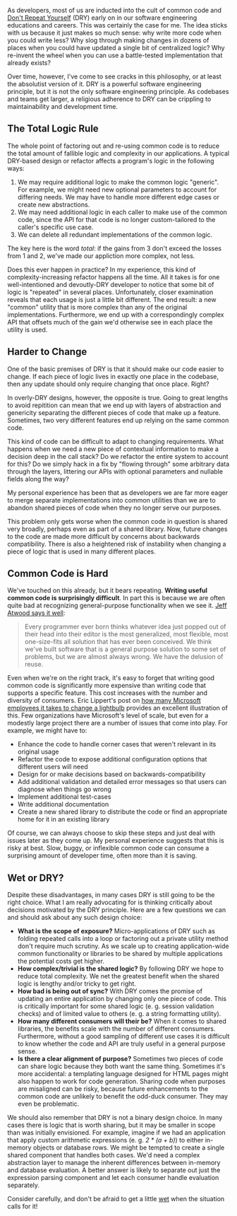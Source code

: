 As developers, most of us are inducted into the cult of common code and [Don't Repeat Yourself](https://en.wikipedia.org/wiki/Don't_repeat_yourself) (DRY) early on in our software engineering educations and careers. This was certainly the case for me. The idea sticks with us because it just makes so much sense: why write more code when you could write less? Why slog through making changes in dozens of places when you could have updated a single bit of centralized logic? Why re-invent the wheel when you can use a battle-tested implementation that already exists?

Over time, however, I've come to see cracks in this philosophy, or at least the absolutist version of it. DRY is a powerful software engineering principle, but it is not the only software engineering principle. As codebases and teams get larger, a religious adherence to DRY can be crippling to maintainability and development time.

<!--more-->

## The Total Logic Rule

The whole point of factoring out and re-using common code is to reduce the total amount of fallible logic and complexity in our applications. A typical DRY-based design or refactor affects a program's logic in the following ways:

1. We may require additional logic to make the common logic "generic". For example, we might need new optional parameters to account for differing needs. We may have to handle more different edge cases or create new abstractions.
2. We may need additional logic in each caller to make use of the common code, since the API for that code is no longer custom-tailored to the caller's specific use case.
3. We can delete all redundant implementations of the common logic.

The key here is the word *total*: if the gains from 3 don't exceed the losses from 1 and 2, we've made our appliction more complex, not less.

Does this ever happen in practice? In my experience, this kind of complexity-increasing refactor happens all the time. All it takes is for one well-intentioned and devoutly-DRY developer to notice that some bit of logic is "repeated" in several places. Unfortunately, closer examination reveals that each usage is just a little bit different. The end result: a new "common" utility that is more complex than any of the original implementations. Furthermore, we end up with a correspondingly complex API that offsets much of the gain we'd otherwise see in each place the utility is used.

## Harder to Change

One of the basic premises of DRY is that it should make our code easier to change. If each piece of logic lives in exactly one place in the codebase, then any update should only require changing that once place. Right?

In overly-DRY designs, however, the opposite is true. Going to great lengths to avoid repitition can mean that we end up with layers of abstraction and genericity separating the different pieces of code that make up a feature. Sometimes, two very different features end up relying on the same common code.

This kind of code can be difficult to adapt to changing requirements. What happens when we need a new piece of contextual information to make a decision deep in the call stack? Do we refactor the entire system to account for this? Do we simply hack in a fix by "flowing through" some arbitrary data through the layers, littering our APIs with optional parameters and nullable fields along the way?

My personal experience has been that as developers we are far more eager to merge separate implementations into common utilities than we are to abandon shared pieces of code when they no longer serve our purposes.

This problem only gets worse when the common code in question is shared very broadly, perhaps even as part of a shared library. Now, future changes to the code are made more difficult by concerns about backwards compatibility. There is also a heightened risk of instability when changing a piece of logic that is used in many different places.

## Common Code is Hard

We've touched on this already, but it bears repeating. **Writing useful common code is surprisingly difficult**. In part this is because we are often quite bad at recognizing general-purpose functionality when we see it. [Jeff Atwood says it well](https://blog.codinghorror.com/rule-of-three/):

> Every programmer ever born thinks whatever idea just popped out of their head into their editor is the most generalized, most flexible, most one-size-fits all solution that has ever been conceived. We think we've built software that is a general purpose solution to some set of problems, but we are almost always wrong. We have the delusion of reuse.

Even when we're on the right track, it's easy to forget that writing good common code is significantly more expensive than writing code that supports a specific feature. This cost increases with the number and diversity of consumers. Eric Lippert's post on [how many Microsoft employees it takes to change a lightbulb](https://blogs.msdn.microsoft.com/ericlippert/2003/10/28/how-many-microsoft-employees-does-it-take-to-change-a-lightbulb/) provides an excellent illustration of this. Few organizations have Microsoft's level of scale, but even for a modestly large project there are a number of issues that come into play. For example, we might have to:

* Enhance the code to handle corner cases that weren't relevant in its original usage
* Refactor the code to expose additional configuration options that different users will need
* Design for or make decisions based on backwards-compatibility
* Add additional validation and detailed error messages so that users can diagnose when things go wrong
* Implement additional test-cases
* Write additional documentation
* Create a new shared library to distribute the code or find an appropriate home for it in an existing library

Of course, we can always choose to skip these steps and just deal with issues later as they come up. My personal experience suggests that this is risky at best. Slow, buggy, or inflexible common code can consume a surprising amount of developer time, often more than it is saving.

## Wet or DRY?

Despite these disadvantages, in many cases DRY is still going to be the right choice. What I am really advocating for is thinking critically about decisions motivated by the DRY principle. Here are a few questions we can and should ask about any such design choice:

* **What is the scope of exposure?** Micro-applications of DRY such as folding repeated calls into a loop or factoring out a private utility method don't require much scrutiny. As we scale up to creating application-wide common functionality or libraries to be shared by multiple applications the potential costs get higher.
* **How complex/trivial is the shared logic?** By following DRY we hope to reduce total complexity. We net the greatest benefit when the shared logic is lengthy and/or tricky to get right.
* **How bad is being out of sync?** With DRY comes the promise of updating an entire application by changing only one piece of code. This is critically important for some shared logic (e. g. session validation checks) and of limited value to others (e. g. a string formatting utility).
* **How many different consumers will their be?** When it comes to shared libraries, the benefits scale with the number of different consumers. Furthermore, without a good sampling of different use cases it is difficult to know whether the code and API are truly useful in a general purpose sense.
* **Is there a clear alignment of purpose?** Sometimes two pieces of code can share logic because they both want the same thing. Sometimes it's more accidental: a templating language designed for HTML pages might also happen to work for code generation. Sharing code when purposes are misaligned can be risky, because future enhancements to the common code are unlikely to benefit the odd-duck consumer. They may even be problematic.

We should also remember that DRY is not a binary design choice. In many cases there is logic that is worth sharing, but it may be smaller in scope than was initially envisioned. For example, imagine if we had an application that apply custom arithmetic expressions (e. g. *2 \* (a + b)*) to either in-memory objects or database rows. We might be tempted to create a single shared component that handles both cases. We'd need a complex abstraction layer to manage the inherent differences between in-memory and database evaluation. A better answer is likely to separate out just the expression parsing component and let each consumer handle evaluation separately.

Consider carefully, and don't be afraid to get a little [wet](https://en.wikipedia.org/wiki/Don't_repeat_yourself#DRY_vs_WET_solutions) when the situation calls for it!
